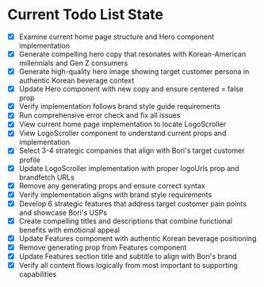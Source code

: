 <!-- DO NOT EDIT - Managed by todo_list tool -->
<!-- Updated: 2025-09-26T21:36:20.631Z -->

# Current Todo List State

- [x] Examine current home page structure and Hero component implementation
- [x] Generate compelling hero copy that resonates with Korean-American millennials and Gen Z consumers
- [x] Generate high-quality hero image showing target customer persona in authentic Korean beverage context
- [x] Update Hero component with new copy and ensure centered = false prop
- [x] Verify implementation follows brand style guide requirements
- [x] Run comprehensive error check and fix all issues
- [x] View current home page implementation to locate LogoScroller
- [x] View LogoScroller component to understand current props and implementation
- [x] Select 3-4 strategic companies that align with Bori's target customer profile
- [x] Update LogoScroller implementation with proper logoUrls prop and brandfetch URLs
- [x] Remove any generating props and ensure correct syntax
- [x] Verify implementation aligns with brand style requirements
- [x] Develop 6 strategic features that address target customer pain points and showcase Bori's USPs
- [x] Create compelling titles and descriptions that combine functional benefits with emotional appeal
- [x] Update Features component with authentic Korean beverage positioning
- [x] Remove generating prop from Features component
- [x] Update Features section title and subtitle to align with Bori's brand
- [x] Verify all content flows logically from most important to supporting capabilities
